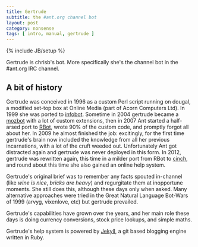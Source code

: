 ```yaml
---
title: Gertrude
subtitle: the #ant.org channel bot
layout: post
category: nonsense
tags: [ intro, manual, gertrude ]
---
```

{% include JB/setup %}

Gertrude is chrisb's bot. More specifically she's the channel bot in the #ant.org IRC channel. 

## A bit of history

Gertrude was conceived in 1996 as a custom Perl script running on dougal, a modified set-top box at Online Media (part of Acorn Computers Ltd). In 1999 she was ported to [infobot][]. Sometime in 2004 gertrude became a [mozbot][] with a lot of custom extensions, then in 2007 Ant started a half-arsed port to [RBot][], wrote 90% of the custom code, and promptly forgot all about her. In 2009 he almost finished the job: excitingly, for the first time gertrude's brain now included the knowledge from all her previous incarnations, with a lot of the cruft weeded out. Unfortunately Ant got distracted again and gertrude was never deployed in this form. In 2012, gertrude was rewritten again, this time in a milder port from RBot to [cinch][], and round about this time she also gained an online help system.

Gertrude's original brief was to remember any facts spouted in-channel (like _wine is nice_, _bricks are heavy_) and regurgitate them at inopportune moments. She still does this, although these days only when asked. Many alternative approaches were tried in the Great Natural Language Bot-Wars of 1999 (arvyg, vixenlove, etc) but gertrude prevailed.

Gertrude's capabilities have grown over the years, and her main role these days is doing currency conversions, stock price lookups, and simple maths.


Gertrude's help system is powered by [Jekyll][], a git based blogging engine written in Ruby. 


[infobot]: http://www.infobot.org/
[mozbot]: http://www.mozilla.org/projects/mozbot/
[rbot]: http://ruby-rbot.org/
[cinch]: http://github.com/cinchrb/cinch/
[Jekyll]: http://jekyllrb.com/

